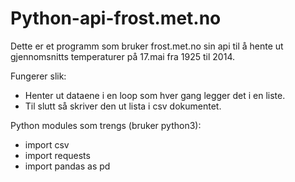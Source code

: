 # Python-api-frost.met.no

Dette er et programm som bruker frost.met.no sin api til å hente ut gjennomsnitts temperaturer på 17.mai fra 1925 til 2014.

Fungerer slik:
  * Henter ut dataene i en loop som hver gang legger det i en liste.
  * Til slutt så skriver den ut lista i csv dokumentet.

Python modules som trengs (bruker python3):
  * import csv
  * import requests
  * import pandas as pd


